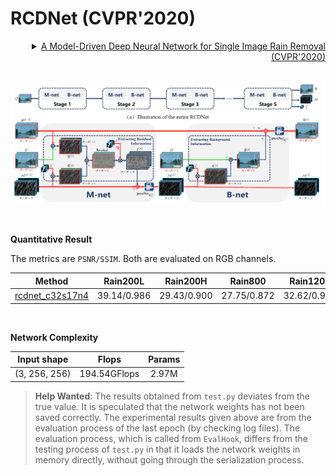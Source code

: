 # RCDNet (CVPR'2020)

<details>
<summary align="right"><a href="https://openaccess.thecvf.com/content_CVPR_2020/html/Wang_A_Model-Driven_Deep_Neural_Network_for_Single_Image_Rain_Removal_CVPR_2020_paper.html">A Model-Driven Deep Neural Network for Single Image Rain Removal (CVPR'2020)</a></summary>

```bibtex
@inproceedings{wang2020model,
  title={A model-driven deep neural network for single image rain removal},
  author={Wang, Hong and Xie, Qi and Zhao, Qian and Meng, Deyu},
  booktitle={Proceedings of the IEEE/CVF Conference on Computer Vision and Pattern Recognition},
  pages={3103--3112},
  year={2020}
}
```

</details>

<br/>

![rcdnet](../../figs/rcdnet.png)

<br/>

**Quantitative Result**

The metrics are `PSNR/SSIM`. Both are evaluated on RGB channels.

|                        Method                         |  Rain200L   |  Rain200H   |   Rain800   |  Rain1200   |  Rain1400   |
| :---------------------------------------------------: | :---------: | :---------: | :---------: | :---------: | :---------: |
| [rcdnet_c32s17n4](/configs/rcdnet/rcdnet_c32s17n4.py) | 39.14/0.986 | 29.43/0.900 | 27.75/0.872 | 32.62/0.917 | 31.28/0.919 |

<br/>

**Network Complexity**

|  Input shape  |    Flops     | Params |
| :-----------: | :----------: | :----: |
| (3, 256, 256) | 194.54GFlops | 2.97M  |

> **Help Wanted**: The results obtained from `test.py` deviates from the true value. It is speculated that the network weights has not been saved correctly. The experimental results given above are from the evaluation process of the last epoch (by checking log files). The evaluation process, which is called from `EvalHook`, differs from the testing process of `test.py` in that it loads the network weights in memory directly, without going through the serialization process.
